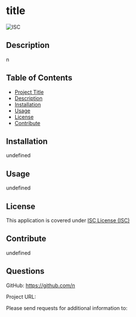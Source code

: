 
  # title
  
  
  ![ISC](https://img.shields.io/badge/License-ISC-blue.svg)
  

  ## Description
  n

  ## Table of Contents
  - [Project Title](# (#title))
  - [Description](#description)
  - [Installation](#installation)
  - [Usage](#usage)
  - [License](#license)
  - [Contribute](#contribute)
  
  ## Installation
  undefined
  
  ## Usage
  undefined

  
  ## License

  
  This application is covered under [ISC License (ISC)](https://opensource.org/licenses/ISC)
    
  
  ## Contribute
  undefined

  ## Questions

  GitHub:
  <https://github.com/n>

  Project URL:
  <n>

  Please send requests for additional information to:
  <n>
